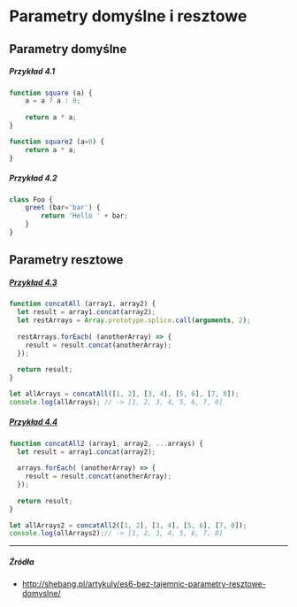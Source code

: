 # Parametry domyślne i resztowe

## Parametry domyślne

##### Przykład 4.1
```js
function square (a) {
    a = a ? a : 0;
    
    return a * a;
}
```

```js
function square2 (a=0) {
    return a * a;
}
```

##### Przykład 4.2
```js
class Foo {
    greet (bar='bar') {
        return 'Hello ' + bar;
    }
}
```

## Parametry resztowe

##### [Przykład 4.3](http://plnkr.co/edit/JKMh4rFHwq8UYg0bCgDR)
```js
function concatAll (array1, array2) {
  let result = array1.concat(array2);
  let restArrays = Array.prototype.splice.call(arguments, 2);
  
  restArrays.forEach( (anotherArray) => {
    result = result.concat(anotherArray);
  });
  
  return result;
}

let allArrays = concatAll([1, 2], [3, 4], [5, 6], [7, 8]);
console.log(allArrays); // -> [1, 2, 3, 4, 5, 6, 7, 8]
```

##### [Przykład 4.4](http://plnkr.co/edit/6z4lqM4ekG4c4LXXrkdE)
```js
function concatAll2 (array1, array2, ...arrays) {
  let result = array1.concat(array2);
  
  arrays.forEach( (anotherArray) => { 
    result = result.concat(anotherArray); 
  });
  
  return result;
}

let allArrays2 = concatAll2([1, 2], [3, 4], [5, 6], [7, 8]);
console.log(allArrays2);// -> [1, 2, 3, 4, 5, 6, 7, 8]
```

---

##### Źródła

* http://shebang.pl/artykuly/es6-bez-tajemnic-parametry-resztowe-domyslne/